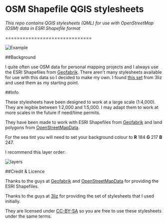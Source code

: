 OSM Shapefile QGIS stylesheets
==============================

*This repo contains QGIS stylesheets (QML) for use with OpenStreetMap (OSM) data in ESRI Shapefile format*

==============================

![Example](https://raw.githubusercontent.com/charleyglynn/OSM-Shapefile-QGIS-stylesheets/master/Images/OSM_Jersey.png)

##Background

I quite often use OSM data for personal mapping projects and I always use the ESRI Shapefiles from [Geofabrik](http://download.geofabrik.de/).
There aren't many stylesheets available for use with this data so I decided to make my own. I found [this set](https://github.com/3liz/osm-in-qgis) from 3liz and used them as my starting point.

##Info

These stylesheets have been designed to work at a large scale (1:4,000). They are legible between 1:2,000 and 1:5,000. I may adapt them to work at more scales in the future if need/time permits.

They have been made to work with ESRI Shapefiles from [Geofabrik](http://download.geofabrik.de/) and land polygons from [OpenStreetMapData](http://openstreetmapdata.com/data/land-polygons).

For the sea tint you will need to set your background colour to **R** 184 **G** 217 **B** 247.

I recommend this layer order:

![layers](https://raw.githubusercontent.com/charleyglynn/OSM-Shapefile-QGIS-stylesheets/master/Images/Layer_Order.png)

##Credit & Licence

Thanks to the guys at [Geofabrik](http://download.geofabrik.de/) and [OpenStreetMapData](http://openstreetmapdata.com/data/land-polygons) for providing the ESRI Shapefiles.

Thanks to the guys at [3liz](http://www.3liz.com/) for providing the set of stylesheets that I used initially.

They are licensed under [CC-BY-SA](http://creativecommons.org/licenses/by-sa/3.0/) so you are free to use these stylesheets under the same terms.
